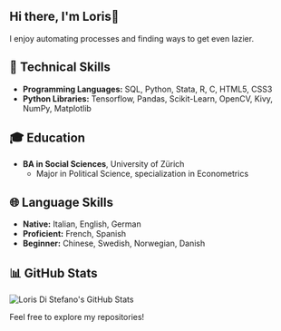 ## Hi there, I'm Loris👋

I enjoy automating processes and finding ways to get even lazier.

## 🚀 Technical Skills
- **Programming Languages:** SQL, Python, Stata, R, C, HTML5, CSS3
- **Python Libraries:** Tensorflow, Pandas, Scikit-Learn, OpenCV, Kivy, NumPy, Matplotlib

## 🎓 Education
- **BA in Social Sciences**, University of Zürich
  - Major in Political Science, specialization in Econometrics

## 🌐 Language Skills
- **Native:** Italian, English, German
- **Proficient:** French, Spanish
- **Beginner:** Chinese, Swedish, Norwegian, Danish

## 📊 GitHub Stats
![Loris Di Stefano's GitHub Stats](https://github-readme-stats.vercel.app/api?username=lodist&show_icons=true&theme=radical)

Feel free to explore my repositories!

